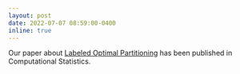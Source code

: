 ```yaml
---
layout: post
date: 2022-07-07 08:59:00-0400
inline: true
---
```


Our paper about [Labeled Optimal Partitioning](https://rdcu.be/cQ8qM)
has been published in Computational Statistics.
